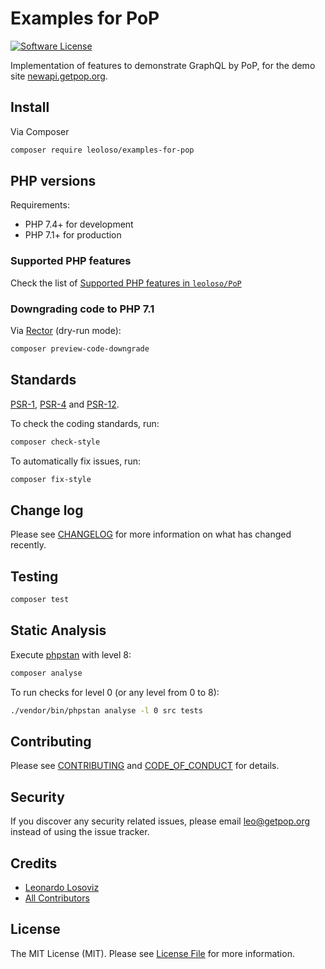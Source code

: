 # Examples for PoP

<!-- [![Build Status][ico-travis]][link-travis] -->
<!-- [![Quality Score][ico-code-quality]][link-code-quality] -->
[![Software License][ico-license]](LICENSE.md)

<!--
[![Latest Version on Packagist][ico-version]][link-packagist]
[![Coverage Status][ico-scrutinizer]][link-scrutinizer]
[![Total Downloads][ico-downloads]][link-downloads]
-->

Implementation of features to demonstrate GraphQL by PoP, for the demo site [newapi.getpop.org](https://newapi.getpop.org).

## Install

Via Composer

``` bash
composer require leoloso/examples-for-pop
```

<!--
## Usage

``` php
```
-->

## PHP versions

Requirements:

- PHP 7.4+ for development
- PHP 7.1+ for production

### Supported PHP features

Check the list of [Supported PHP features in `leoloso/PoP`](https://github.com/leoloso/PoP/#supported-php-features)

### Downgrading code to PHP 7.1

Via [Rector](https://github.com/rectorphp/rector) (dry-run mode):

```bash
composer preview-code-downgrade
```

## Standards

[PSR-1](https://www.php-fig.org/psr/psr-1), [PSR-4](https://www.php-fig.org/psr/psr-4) and [PSR-12](https://www.php-fig.org/psr/psr-12).

To check the coding standards, run:

``` bash
composer check-style
```

To automatically fix issues, run:

``` bash
composer fix-style
```

## Change log

Please see [CHANGELOG](CHANGELOG.md) for more information on what has changed recently.

## Testing

``` bash
composer test
```

## Static Analysis

Execute [phpstan](https://github.com/phpstan/phpstan) with level 8:

``` bash
composer analyse
```

To run checks for level 0 (or any level from 0 to 8):

``` bash
./vendor/bin/phpstan analyse -l 0 src tests
```

## Contributing

Please see [CONTRIBUTING](CONTRIBUTING.md) and [CODE_OF_CONDUCT](CODE_OF_CONDUCT.md) for details.

## Security

If you discover any security related issues, please email leo@getpop.org instead of using the issue tracker.

## Credits

- [Leonardo Losoviz][link-author]
- [All Contributors][link-contributors]

## License

The MIT License (MIT). Please see [License File](LICENSE.md) for more information.

[ico-version]: https://img.shields.io/packagist/v/leoloso/examples-for-pop.svg?style=flat-square
[ico-license]: https://img.shields.io/badge/license-MIT-brightgreen.svg?style=flat-square
[ico-travis]: https://img.shields.io/travis/leoloso/examples-for-pop/master.svg?style=flat-square
[ico-scrutinizer]: https://img.shields.io/scrutinizer/coverage/g/leoloso/examples-for-pop.svg?style=flat-square
[ico-code-quality]: https://img.shields.io/scrutinizer/g/leoloso/examples-for-pop.svg?style=flat-square
[ico-downloads]: https://img.shields.io/packagist/dt/leoloso/examples-for-pop.svg?style=flat-square

[link-packagist]: https://packagist.org/packages/leoloso/examples-for-pop
[link-travis]: https://travis-ci.org/leoloso/examples-for-pop
[link-scrutinizer]: https://scrutinizer-ci.com/g/leoloso/examples-for-pop/code-structure
[link-code-quality]: https://scrutinizer-ci.com/g/leoloso/examples-for-pop
[link-downloads]: https://packagist.org/packages/leoloso/examples-for-pop
[link-author]: https://github.com/leoloso
[link-contributors]: ../../contributors
